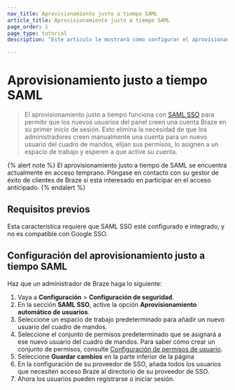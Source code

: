 ```yaml
---
nav_title: Aprovisionamiento justo a tiempo SAML
article_title: Aprovisionamiento justo a tiempo SAML
page_order: 1
page_type: tutorial
description: "Este artículo le mostrará cómo configurar el aprovisionamiento justo a tiempo SAML para permitir que los nuevos usuarios del panel creen una cuenta Braze en su primer inicio de sesión." 

---
```


# Aprovisionamiento justo a tiempo SAML 

> El aprovisionamiento justo a tiempo funciona con [SAML SSO]({{site.baseurl}}/user_guide/administrative/access_braze/single_sign_on/set_up/) para permitir que los nuevos usuarios del panel creen una cuenta Braze en su primer inicio de sesión. Esto elimina la necesidad de que los administradores creen manualmente una cuenta para un nuevo usuario del cuadro de mandos, elijan sus permisos, lo asignen a un espacio de trabajo y esperen a que active su cuenta.

{% alert note %}
El aprovisionamiento justo a tiempo de SAML se encuentra actualmente en acceso temprano. Póngase en contacto con su gestor de éxito de clientes de Braze si está interesado en participar en el acceso anticipado.
{% endalert %}

## Requisitos previos

Esta característica requiere que SAML SSO esté configurado e integrado, y no es compatible con Google SSO.

## Configuración del aprovisionamiento justo a tiempo SAML

Haz que un administrador de Braze haga lo siguiente:

1. Vaya a **Configuración** > **Configuración de seguridad**.
2. En la sección **SAML SSO**, active la opción **Aprovisionamiento automático de usuarios**.
3. Seleccione un espacio de trabajo predeterminado para añadir un nuevo usuario del cuadro de mandos.
4. Seleccione el conjunto de permisos predeterminado que se asignará a ese nuevo usuario del cuadro de mandos. Para saber cómo crear un conjunto de permisos, consulte [Configuración de permisos de usuario]({{site.baseurl}}/user_guide/administrative/app_settings/manage_your_braze_users/user_permissions/).
6. Seleccione **Guardar cambios** en la parte inferior de la página
7. En la configuración de su proveedor de SSO, añada todos los usuarios que necesiten acceso Braze al directorio de su proveedor de SSO.
8. Ahora los usuarios pueden registrarse o iniciar sesión.